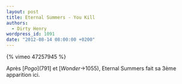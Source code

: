 ```yaml
---
layout: post
title: Eternal Summers - You Kill
authors:
  - Dirty Henry
wordpress_id: 1091
date: "2012-08-14 08:00:00 +0200"
---
```


{% vimeo 47257945 %}

Après [*Pogo*](791] et [_Wonder_->1055), Eternal Summers fait sa 3ème apparition
ici.
